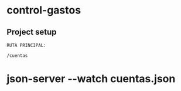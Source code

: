 # control-gastos

## Project setup
```
RUTA PRINCIPAL: 

/cuentas

```
# json-server --watch cuentas.json


